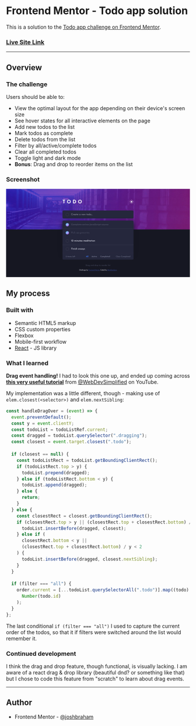 # Frontend Mentor - Todo app solution

This is a solution to the [Todo app challenge on Frontend Mentor](https://www.frontendmentor.io/challenges/todo-app-Su1_KokOW).

### **[Live Site Link](https://jbhm-todo-app.netlify.app/)**

---

## Overview

### The challenge

Users should be able to:

- View the optimal layout for the app depending on their device's screen size
- See hover states for all interactive elements on the page
- Add new todos to the list
- Mark todos as complete
- Delete todos from the list
- Filter by all/active/complete todos
- Clear all completed todos
- Toggle light and dark mode
- **Bonus**: Drag and drop to reorder items on the list

### Screenshot

![](./screenshot.png)

## My process

### Built with

- Semantic HTML5 markup
- CSS custom properties
- Flexbox
- Mobile-first workflow
- [React](https://reactjs.org/) - JS library

### What I learned

**Drag event handling!** I had to look this one up, and ended up coming across **[this very useful tutorial](https://www.youtube.com/watch?v=jfYWwQrtzzY&ab_channel=WebDevSimplified)** from [@WebDevSimplified](https://www.youtube.com/@WebDevSimplified) on YouTube.

My implementation was a little different, though - making use of `elem.closest(<selector>)` and `elem.nextSibling`:

```js
const handleDragOver = (event) => {
  event.preventDefault();
  const y = event.clientY;
  const todoList = todoListRef.current;
  const dragged = todoList.querySelector(".dragging");
  const closest = event.target.closest(".todo");

  if (closest == null) {
    const todoListRect = todoList.getBoundingClientRect();
    if (todoListRect.top > y) {
      todoList.prepend(dragged);
    } else if (todoListRect.bottom < y) {
      todoList.append(dragged);
    } else {
      return;
    }
  } else {
    const closestRect = closest.getBoundingClientRect();
    if (closestRect.top > y || (closestRect.top + closestRect.bottom) / y > 2) {
      todoList.insertBefore(dragged, closest);
    } else if (
      closestRect.bottom < y ||
      (closestRect.top + closestRect.bottom) / y < 2
    ) {
      todoList.insertBefore(dragged, closest.nextSibling);
    }
  }

  if (filter === "all") {
    order.current = [...todoList.querySelectorAll(".todo")].map((todo) =>
      Number(todo.id)
    );
  }
};
```

The last conditional `if (filter === "all")` I used to capture the current order of the todos, so that it if filters were switched around the list would remember it.

### Continued development

I think the drag and drop feature, though functional, is visually lacking. I am aware of a react drag & drop library (beautiful dnd? or something like that) but I chose to code this feature from "scratch" to learn about drag events.

---

## Author

- Frontend Mentor - [@joshbraham](https://www.frontendmentor.io/profile/joshbraham)

